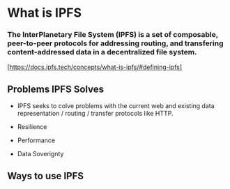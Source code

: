 # What is IPFS

### The InterPlanetary File System (IPFS) is a set of composable, peer-to-peer protocols for addressing routing, and transfering content-addressed data in a decentralized file system. 

[https://docs.ipfs.tech/concepts/what-is-ipfs/#defining-ipfs]

## Problems IPFS Solves

- IPFS seeks to colve problems with the current web and existing data representation / routing / transfer protocols like HTTP. 

- Resilience
- Performance
- Data Soverignty

## Ways to use IPFS

